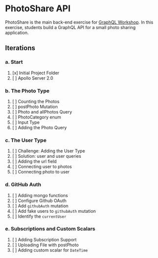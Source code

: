 # PhotoShare API

PhotoShare is the main back-end exercise for [GraphQL Workshop](https://www.graphqlworkshop.com). In this exercise, students build a GraphQL API for a small photo sharing application.

## Iterations

### a. Start

1. [x] Initial Project Folder
2. [ ] Apollo Server 2.0

### b. The Photo Type

1. [ ] Counting the Photos
2. [ ] postPhoto Mutation
3. [ ] Photo and allPhotos Query
4. [ ] PhotoCategory enum
5. [ ] Input Type
6. [ ] Adding the Photo Query

### c. The User Type

1. [ ] Challenge: Adding the User Type
2. [ ] Solution: user and user queries
3. [ ] Adding the url field
4. [ ] Connecting user to photos
5. [ ] Connecting photo to user

### d. GitHub Auth

1. [ ] Adding mongo functions
2. [ ] Configure Github OAuth
3. [ ] Add `githubAuth` mutation
4. [ ] Add fake users to `githubAuth` mutation
5. [ ] Identify the `currentUser`

### e. Subscriptions and Custom Scalars

1. [ ] Adding Subscription Support
2. [ ] Uploading File with postPhoto
3. [ ] Adding custom scalar for `DateTime`
